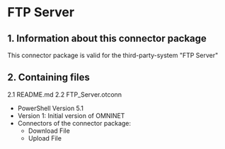 # FTP Server

## 1. Information about this connector package

This connector package is valid for the third-party-system "FTP Server"


## 2. Containing files

2.1 README.md
2.2 FTP_Server.otconn
- PowerShell Version 5.1
- Version 1: Initial version of OMNINET
- Connectors of the connector package:
	- Download File
	- Upload File


